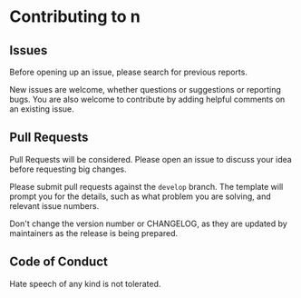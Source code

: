 # Contributing to n

## Issues

Before opening up an issue, please search for previous reports.

New issues are welcome, whether questions or suggestions or reporting bugs.
You are also welcome to contribute by adding helpful comments on an existing issue.

## Pull Requests

Pull Requests will be considered. Please open an issue to discuss your idea before requesting big changes.

Please submit pull requests against the `develop` branch. The template will prompt you for the details,
such as what problem you are solving, and relevant issue numbers.

Don't change the version number or CHANGELOG, as they are updated by maintainers as the release is being prepared.

## Code of Conduct

Hate speech of any kind is not tolerated.
